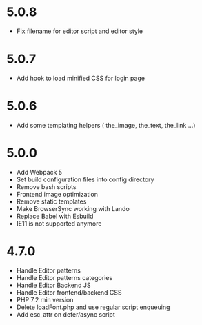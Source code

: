 # 5.0.8
- Fix filename for editor script and editor style

# 5.0.7
- Add hook to load minified CSS for login page

# 5.0.6
- Add some templating helpers ( the_image, the_text, the_link ...)

# 5.0.0
- Add Webpack 5
- Set build configuration files into config directory
- Remove bash scripts
- Frontend image optimization
- Remove static templates
- Make BrowserSync working with Lando
- Replace Babel with Esbuild
- IE11 is not supported anymore

# 4.7.0
 - Handle Editor patterns
 - Handle Editor patterns categories
 - Handle Editor Backend JS
 - Handle Editor frontend/backend CSS
 - PHP 7.2 min version
 - Delete loadFont.php and use regular script enqueuing
 - Add esc_attr on defer/async script